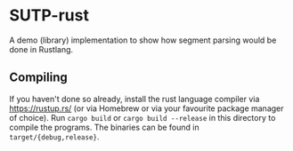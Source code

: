 # SUTP-rust

A demo (library) implementation to show how segment parsing would be done in Rustlang.

## Compiling

If you haven't done so already, install the rust language compiler via https://rustup.rs/ (or via Homebrew or via your favourite package manager of choice). Run `cargo build` or `cargo build --release` in this directory to compile the programs. The binaries can be found in `target/{debug,release}`.
